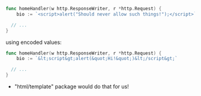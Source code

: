 ```go
func homeHandler(w http.ResponseWriter, r *http.Request) {
	bio := `<script>alert("Should never allow such things!");</script>`

  // ...
}
```

using encoded values:

```go
func homeHandler(w http.ResponseWriter, r *http.Request) {
	bio := `&lt;script&gt;alert(&quot;Hi!&quot;)&lt;/script&gt;`

  // ...
}
```

- "html/template" package would do that for us!
